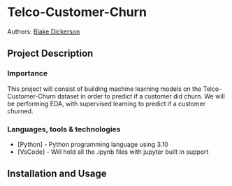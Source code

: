 # Telco-Customer-Churn

Authors: [Blake Dickerson](https://github.com/blake2703)

## Project Description
### Importance

This project will consist of building machine learning models on the Telco-Customer-Churn dataset in order to predict if a customer did churn. We will be performing EDA, with supervised learning to predict if a customer churned. 

### Languages, tools & technologies
 * [Python] - Python programming language using 3.10
 * [VsCode] - Will hold all the .ipynb files with jupyter built in support

## Installation and Usage
 
 
